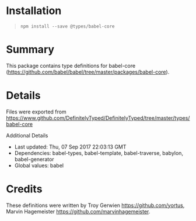 # Installation
> `npm install --save @types/babel-core`

# Summary
This package contains type definitions for babel-core (https://github.com/babel/babel/tree/master/packages/babel-core).

# Details
Files were exported from https://www.github.com/DefinitelyTyped/DefinitelyTyped/tree/master/types/babel-core

Additional Details
 * Last updated: Thu, 07 Sep 2017 22:03:13 GMT
 * Dependencies: babel-types, babel-template, babel-traverse, babylon, babel-generator
 * Global values: babel

# Credits
These definitions were written by Troy Gerwien <https://github.com/yortus>, Marvin Hagemeister <https://github.com/marvinhagemeister>.
